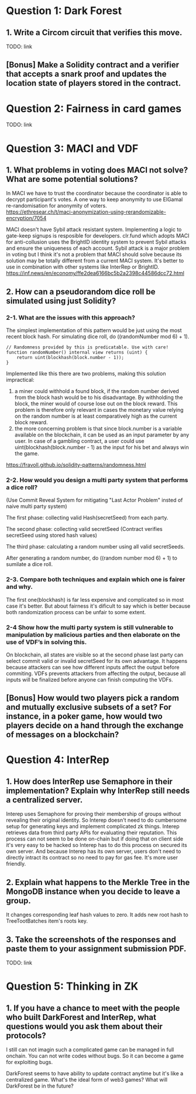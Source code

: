 # Question 1: Dark Forest

## 1. Write a Circom circuit that verifies this move.

TODO: link

## [Bonus] Make a Solidity contract and a verifier that accepts a snark proof and updates the location state of players stored in the contract.

# Question 2: Fairness in card games

TODO: link

# Question 3: MACI and VDF

## 1. What problems in voting does MACI not solve? What are some potential solutions?

In MACI we have to trust the coordinator because the coordinator is able to decrypt participant's votes.
A one way to keep anonymity to use ElGamal re-randomisation for anonymity of voters.  
https://ethresear.ch/t/maci-anonymization-using-rerandomizable-encryption/7054

MACI doesn't have Sybil attack resistant system. Implementing a logic to gate-keep signups is resposible for developers.
clr.fund which adopts MACI for anti-collusion uses the BrightID identity system to prevent Sybil attacks and ensure the uniqueness of each account.
Sybil attack is a major problem in voting but I think it's not a problem that MACI should solve because its solution may be totally different from a current MACI system. It's better to use in combination with other systems like InterRep or BrightID.
https://inf.news/en/economy/ffe2dea6166bc5b2a2398c44586dcc72.html

## 2. How can a pseudorandom dice roll be simulated using just Solidity?

### 2-1. What are the issues with this approach?

The simplest implementation of this pattern would be just using the most recent block hash.
For simulating dice roll, do ((randomNumber mod 6) + 1).

```
// Randomness provided by this is predicatable. Use with care!
function randomNumber() internal view returns (uint) {
    return uint(blockhash(block.number - 1));
}
```

Implemented like this there are two problems, making this solution impractical:

1. a miner could withhold a found block, if the random number derived from the block hash would be to his disadvantage. By withholding the block, the miner would of course lose out on the block reward. This problem is therefore only relevant in cases the monetary value relying on the random number is at least comparatively high as the current block reward.
2. the more concerning problem is that since block.number is a variable available on the blockchain, it can be used as an input parameter by any user. In case of a gambling contract, a user could use uint(blockhash(block.number - 1) as the input for his bet and always win the game.

https://fravoll.github.io/solidity-patterns/randomness.html

### 2-2. How would you design a multi party system that performs a dice roll?

(Use Commit Reveal System for mitigating "Last Actor Problem" insted of naive multi party system)

The first phase: collecting valid Hash(secretSeed) from each party.

The second phase: collecting valid secretSeed
(Contract verifies secretSeed using stored hash values)

The third phase: calculating a random number using all valid secretSeeds.

After generating a random number, do ((random number mod 6) + 1) to sumilate a dice roll.

### 2-3. Compare both techniques and explain which one is fairer and why.

The first one(blockhash) is far less expensive and complicated so in most case it's better. But about fairness it's dificult to say which is better because both randomization process can be unfair to some extent.

### 2-4 Show how the multi party system is still vulnerable to manipulation by malicious parties and then elaborate on the use of VDF’s in solving this.

On blockchain, all states are visible so at the second phase last party can select commit valid or invalid secretSeed for its own advantage.
It happens because attackers can see how different inputs affect the output before commiting.
VDFs prevents attackers from affecting the output, because all inputs will be finalized before anyone can finish computing the VDFs.

## [Bonus] How would two players pick a random and mutually exclusive subsets of a set? For instance, in a poker game, how would two players decide on a hand through the exchange of messages on a blockchain?

# Question 4: InterRep

## 1. How does InterRep use Semaphore in their implementation? Explain why InterRep still needs a centralized server.

Interep uses Semaphore for proving their membership of groups without revealing their original identity. So Interep doesn't need to do cumbersome setup for generating keys and implement complicated zk things.
Interep retrieves data from third party APIs for evaluating their reputation. This process can not seem to be done on-chain but if doing that on client side it's very easy to be hacked so Interep has to do this process on secured its own server. And because Interep has its own server, users don't need to directly intract its contract so no need to pay for gas fee. It's more user friendly.

## 2. Explain what happens to the Merkle Tree in the MongoDB instance when you decide to leave a group.

It changes corresponding leaf hash values to zero.
It adds new root hash to TreeTootBatches item's roots key.

## 3. Take the screenshots of the responses and paste them to your assignment submission PDF.

TODO: link

# Question 5: Thinking in ZK

## 1. If you have a chance to meet with the people who built DarkForest and InterRep, what questions would you ask them about their protocols?

I still can not imagin such a complicated game can be managed in full onchain.
You can not write codes without bugs.
So it can become a game for exploiting bugs.

DarkForest seems to have ability to update contract anytime but it's like a centralized game.
What's the ideal form of web3 games?
What will DarkForest be in the future?
